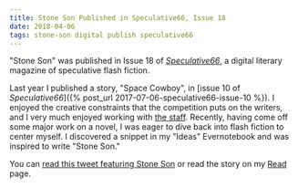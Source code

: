 ```yaml
---
title: Stone Son Published in Speculative66, Issue 18
date: 2018-04-06
tags: stone-son digital publish speculative66
---
```

"Stone Son" was published in Issue 18 of [_Speculative66_](http://speculative66.weebly.com/), a digital literary magazine of speculative flash fiction.

<!--more-->

Last year I published a story, "Space Cowboy", in [issue 10 of _Speculative66_]({% post_url 2017-07-06-speculative66-issue-10 %}). I enjoyed the creative constraints that the competition puts on the writers, and I very much enjoyed working with [the staff](https://twitter.com/LLMadridWriter). Recently, having come off some major work on a novel, I was eager to dive back into flash fiction to center myself. I discovered a snippet in my "Ideas" Evernotebook and was inspired to write "Stone Son."

You can [read this tweet featuring Stone Son](https://twitter.com/Speculative_66/status/982231069297541122) or read the story on my [Read](/read/) page.
